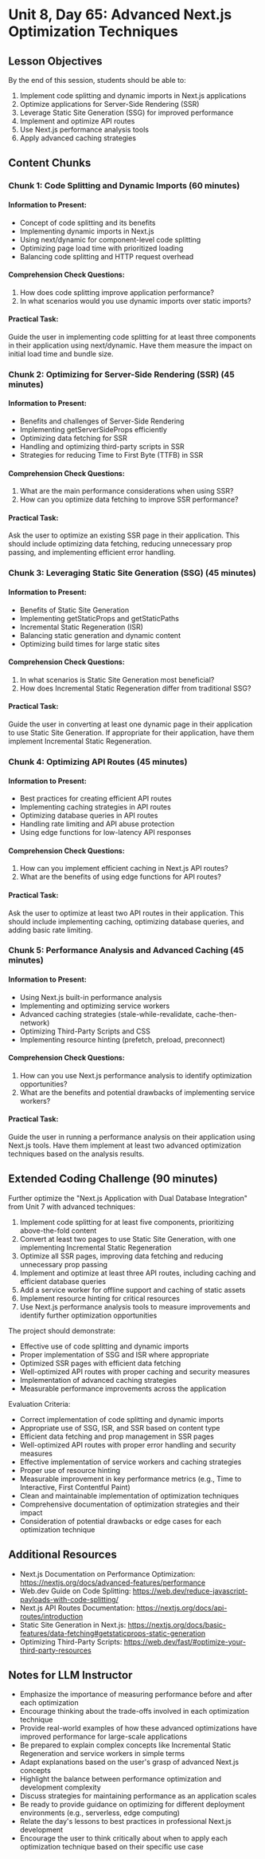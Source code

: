 # Unit 8, Day 65: Advanced Next.js Optimization Techniques

## Lesson Objectives
By the end of this session, students should be able to:
1. Implement code splitting and dynamic imports in Next.js applications
2. Optimize applications for Server-Side Rendering (SSR)
3. Leverage Static Site Generation (SSG) for improved performance
4. Implement and optimize API routes
5. Use Next.js performance analysis tools
6. Apply advanced caching strategies

## Content Chunks

### Chunk 1: Code Splitting and Dynamic Imports (60 minutes)

#### Information to Present:
- Concept of code splitting and its benefits
- Implementing dynamic imports in Next.js
- Using next/dynamic for component-level code splitting
- Optimizing page load time with prioritized loading
- Balancing code splitting and HTTP request overhead

#### Comprehension Check Questions:
1. How does code splitting improve application performance?
2. In what scenarios would you use dynamic imports over static imports?

#### Practical Task:
Guide the user in implementing code splitting for at least three components in their application using next/dynamic. Have them measure the impact on initial load time and bundle size.

### Chunk 2: Optimizing for Server-Side Rendering (SSR) (45 minutes)

#### Information to Present:
- Benefits and challenges of Server-Side Rendering
- Implementing getServerSideProps efficiently
- Optimizing data fetching for SSR
- Handling and optimizing third-party scripts in SSR
- Strategies for reducing Time to First Byte (TTFB) in SSR

#### Comprehension Check Questions:
1. What are the main performance considerations when using SSR?
2. How can you optimize data fetching to improve SSR performance?

#### Practical Task:
Ask the user to optimize an existing SSR page in their application. This should include optimizing data fetching, reducing unnecessary prop passing, and implementing efficient error handling.

### Chunk 3: Leveraging Static Site Generation (SSG) (45 minutes)

#### Information to Present:
- Benefits of Static Site Generation
- Implementing getStaticProps and getStaticPaths
- Incremental Static Regeneration (ISR)
- Balancing static generation and dynamic content
- Optimizing build times for large static sites

#### Comprehension Check Questions:
1. In what scenarios is Static Site Generation most beneficial?
2. How does Incremental Static Regeneration differ from traditional SSG?

#### Practical Task:
Guide the user in converting at least one dynamic page in their application to use Static Site Generation. If appropriate for their application, have them implement Incremental Static Regeneration.

### Chunk 4: Optimizing API Routes (45 minutes)

#### Information to Present:
- Best practices for creating efficient API routes
- Implementing caching strategies in API routes
- Optimizing database queries in API routes
- Handling rate limiting and API abuse protection
- Using edge functions for low-latency API responses

#### Comprehension Check Questions:
1. How can you implement efficient caching in Next.js API routes?
2. What are the benefits of using edge functions for API routes?

#### Practical Task:
Ask the user to optimize at least two API routes in their application. This should include implementing caching, optimizing database queries, and adding basic rate limiting.

### Chunk 5: Performance Analysis and Advanced Caching (45 minutes)

#### Information to Present:
- Using Next.js built-in performance analysis
- Implementing and optimizing service workers
- Advanced caching strategies (stale-while-revalidate, cache-then-network)
- Optimizing Third-Party Scripts and CSS
- Implementing resource hinting (prefetch, preload, preconnect)

#### Comprehension Check Questions:
1. How can you use Next.js performance analysis to identify optimization opportunities?
2. What are the benefits and potential drawbacks of implementing service workers?

#### Practical Task:
Guide the user in running a performance analysis on their application using Next.js tools. Have them implement at least two advanced optimization techniques based on the analysis results.

## Extended Coding Challenge (90 minutes)

Further optimize the "Next.js Application with Dual Database Integration" from Unit 7 with advanced techniques:

1. Implement code splitting for at least five components, prioritizing above-the-fold content
2. Convert at least two pages to use Static Site Generation, with one implementing Incremental Static Regeneration
3. Optimize all SSR pages, improving data fetching and reducing unnecessary prop passing
4. Implement and optimize at least three API routes, including caching and efficient database queries
5. Add a service worker for offline support and caching of static assets
6. Implement resource hinting for critical resources
7. Use Next.js performance analysis tools to measure improvements and identify further optimization opportunities

The project should demonstrate:
- Effective use of code splitting and dynamic imports
- Proper implementation of SSG and ISR where appropriate
- Optimized SSR pages with efficient data fetching
- Well-optimized API routes with proper caching and security measures
- Implementation of advanced caching strategies
- Measurable performance improvements across the application

Evaluation Criteria:
- Correct implementation of code splitting and dynamic imports
- Appropriate use of SSG, ISR, and SSR based on content type
- Efficient data fetching and prop management in SSR pages
- Well-optimized API routes with proper error handling and security measures
- Effective implementation of service workers and caching strategies
- Proper use of resource hinting
- Measurable improvement in key performance metrics (e.g., Time to Interactive, First Contentful Paint)
- Clean and maintainable implementation of optimization techniques
- Comprehensive documentation of optimization strategies and their impact
- Consideration of potential drawbacks or edge cases for each optimization technique

## Additional Resources
- Next.js Documentation on Performance Optimization: https://nextjs.org/docs/advanced-features/performance
- Web.dev Guide on Code Splitting: https://web.dev/reduce-javascript-payloads-with-code-splitting/
- Next.js API Routes Documentation: https://nextjs.org/docs/api-routes/introduction
- Static Site Generation in Next.js: https://nextjs.org/docs/basic-features/data-fetching#getstaticprops-static-generation
- Optimizing Third-Party Scripts: https://web.dev/fast/#optimize-your-third-party-resources

## Notes for LLM Instructor
- Emphasize the importance of measuring performance before and after each optimization
- Encourage thinking about the trade-offs involved in each optimization technique
- Provide real-world examples of how these advanced optimizations have improved performance for large-scale applications
- Be prepared to explain complex concepts like Incremental Static Regeneration and service workers in simple terms
- Adapt explanations based on the user's grasp of advanced Next.js concepts
- Highlight the balance between performance optimization and development complexity
- Discuss strategies for maintaining performance as an application scales
- Be ready to provide guidance on optimizing for different deployment environments (e.g., serverless, edge computing)
- Relate the day's lessons to best practices in professional Next.js development
- Encourage the user to think critically about when to apply each optimization technique based on their specific use case


